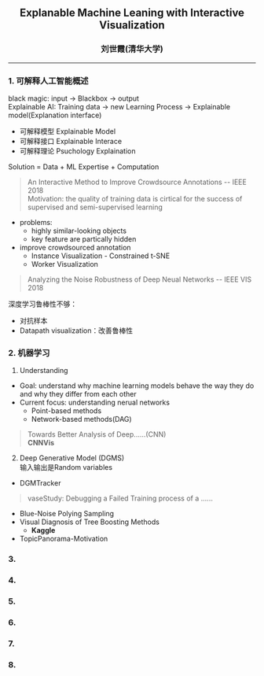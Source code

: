 ## <center>Explanable Machine Leaning with Interactive Visualization
### <center>刘世霞(清华大学)
---
### 1. 可解释人工智能概述
black magic: input -> Blackbox -> output  
Explainable AI: Training data -> new Learning Process -> Explainable model(Explanation interface)  
- 可解释模型 Explainable Model
- 可解释接口 Explainable Interace
- 可解释理论 Psuchology Explaination  

Solution = Data + ML Expertise + Computation
> An Interactive Method to Improve Crowdsource Annotations  -- IEEE 2018  
> Motivation: the quality of training data is cirtical for the success of supervised and semi-supervised learning  

- problems:   
  - highly similar-looking objects  
  - key feature are partically hidden
- improve crowdsourced annotation
    - Instance Visualization - Constrained t-SNE
    - Worker Visualization
> Analyzing the Noise Robustness of Deep Neual Networks -- IEEE VIS 2018  

深度学习鲁棒性不够：
- 对抗样本
- Datapath visualization：改善鲁棒性
### 2. 机器学习
1. Understanding  
- Goal: understand why machine learning models behave the way they do and why they differ from each other  
- Current focus: understanding nerual networks  
  - Point-based methods
  - Network-based methods(DAG)  
> Towards Better Analysis of Deep......(CNN)  
> **CNNVis**
2. Deep Generative Model (DGMS)  
输入输出是Random variables
- DGMTracker
> vaseStudy: Debugging a Failed Training process of a ......

- Blue-Noise Polying Sampling
- Visual Diagnosis of Tree Boosting Methods
  - **Kaggle**
- TopicPanorama-Motivation

### 3. 
### 4. 
### 5. 
### 6. 
### 7. 
### 8. 